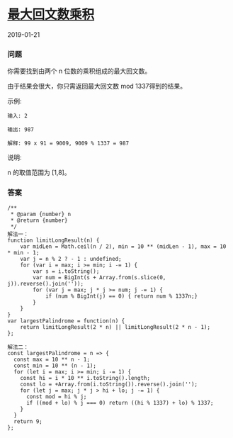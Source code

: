 # [最大回文数乘积](https://leetcode-cn.com/problems/largest-palindrome-product)
2019-01-21
### 问题

你需要找到由两个 n 位数的乘积组成的最大回文数。

由于结果会很大，你只需返回最大回文数 mod 1337得到的结果。

示例:

```
输入: 2

输出: 987

解释: 99 x 91 = 9009, 9009 % 1337 = 987
```

说明:

n 的取值范围为 [1,8]。

### 答案

```
/**
 * @param {number} n
 * @return {number}
 */
解法一：
function limitLongResult(n) {
    var midLen = Math.ceil(n / 2), min = 10 ** (midLen - 1), max = 10 * min - 1;
    var j = n % 2 ? - 1 : undefined;
    for (var i = max; i >= min; i -= 1) {
        var s = i.toString();
        var num = BigInt(s + Array.from(s.slice(0, j)).reverse().join(''));
        for (var j = max; j * j >= num; j -= 1) {
            if (num % BigInt(j) == 0) { return num % 1337n;}
        }
    }
}
var largestPalindrome = function(n) {
    return limitLongResult(2 * n) || limitLongResult(2 * n - 1);
};

解法二：
const largestPalindrome = n => {
  const max = 10 ** n - 1;
  const min = 10 ** (n - 1);
  for (let i = max; i >= min; i -= 1) {
    const hi = i * 10 ** i.toString().length;
    const lo = +Array.from(i.toString()).reverse().join('');
    for (let j = max; j * j > hi + lo; j -= 1) {
      const mod = hi % j;
      if ((mod + lo) % j === 0) return ((hi % 1337) + lo) % 1337;
    }
  }
  return 9;
};
```